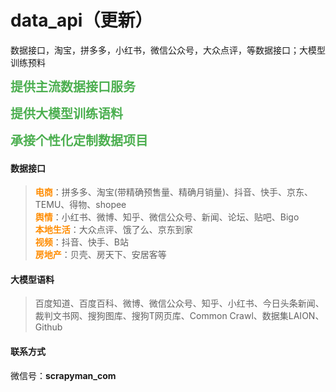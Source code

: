# data_api（更新）
数据接口，淘宝，拼多多，小红书，微信公众号，大众点评，等数据接口；大模型训练预料

<span style="font-weight: bold; color: #4CAF50; font-size:20px ">提供主流数据接口服务</span>

<span style="font-weight: bold; color: #4CAF50; font-size:20px ">提供大模型训练语料</span>

<span style="font-weight: bold; color: #4CAF50; font-size:20px ">承接个性化定制数据项目</span>


#### 数据接口
> <span style="color:darkorange; font-weight:bold;">电商</span>：拼多多、淘宝(带精确预售量、精确月销量)、抖音、快手、京东、TEMU、得物、shopee<br>
<span style="color:darkorange; font-weight:bold;">舆情</span>：小红书、微博、知乎、微信公众号、新闻、论坛、贴吧、Bigo<br>
<span style="color:darkorange; font-weight:bold;">本地生活</span>：大众点评、饿了么、京东到家<br>
<span style="color:darkorange; font-weight:bold;">视频</span>：抖音、快手、B站<br>
<span style="color:darkorange; font-weight:bold;">房地产</span>：贝壳、房天下、安居客等<br>

#### 大模型语料
> 百度知道、百度百科、微博、微信公众号、知乎、小红书、今日头条新闻、裁判文书网、搜狗图库、搜狗T网页库、Common Crawl、数据集LAION、Github
> 
#### 联系方式

微信号：**scrapyman_com**

